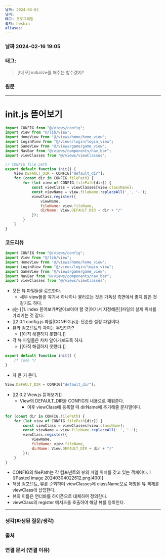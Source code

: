 ```yaml
---
날짜: 2024-03-03
넘버: 
태그: 프로그래밍
출처: heshin
aliases:
---
```

### 날짜  2024-02-16 19:05

### 태그:

>[!메모]
> initialize를 해주는 함수겠지?

### 원문
---
# init.js 뜯어보기
```js
import CONFIG from "@/views/config";
import View from "@/lib/view";
import HomeView from "@/views/home/home_view";
import LoginView from "@/views/login/login_view";
import GameView from "@/views/game/game_view";
import NavBar from "@/views/components/nav_bar";
import viewClasses from "@/views/viewClasses";

// CONFIG file path
export default function init() {
	View.DEFAULT_DIR = CONFIG["default_dir"];
	for (const dir in CONFIG.filePath) {
		for (let view of CONFIG.filePath[dir]) {
			const viewClass = viewClasses[view.className];
			const viewName = view.fileName.replaceAll('_', '-');
			viewClass.register({
				viewName,
				fileName: view.fileName,
				dirName: View.DEFAULT_DIR + dir + "/"
			});
		}
	}
}
```
### 코드리뷰
```js
import CONFIG from "@/views/config";
import View from "@/lib/view";
import HomeView from "@/views/home/home_view";
import LoginView from "@/views/login/login_view";
import GameView from "@/views/game/game_view";
import NavBar from "@/views/components/nav_bar";
import viewClasses from "@/views/viewClasses";
```
- 모든 뷰 파일들을 로드한다.
	- 세부 view들을 여기서 하나하나 불러오는 것은 가독성 측면에서 좋지 않은 것 같기도 하다.
- `@`는 [[1. index 뜯어보기#알아보아야 할 것|여기서 지정해준]]파일의 실제 위치를 가리키는 것 같다.
- [[2.0.1 config.js 파일|CONFIG.js]]: 단순한 설정 파일이다.
- 뷰와 컴포넌트의 차이는 무엇인가?
	- [[아직 해결하지 못했다.]]
- 각 뷰 파일들은 차차 알아가보도록 하자.
	- [[아직 해결하지 못했다.]]
```js
export default function init() {
	/* code */
}
```
- 자 큰 거 온다.
```js
View.DEFAULT_DIR = CONFIG["default_dir"];
```
- [[2.0.2 View.js 뜯어보기]]
	- View의 DEFAULT_DIR을 CONFIG의 내용으로 채워준다.
		- 이후 viewClass에 등록할 때 dirName에 추가해줄 문자열이다.
```js
for (const dir in CONFIG.filePath) {
	for (let view of CONFIG.filePath[dir]) {
		const viewClass = viewClasses[view.className];
		const viewName = view.fileName.replaceAll('_', '-');
		viewClass.register({
			viewName,
			fileName: view.fileName,
			dirName: View.DEFAULT_DIR + dir + "/"
		});
	}
}
```
- CONFIG의 filePath는 각 컴포넌트와 뷰의 파일 위치를 갖고 있는 객체이다.
![[Pasted image 20240304022612.png|400]]
- 해당 컴포넌트, 뷰를 순회하며 viewClasses에 className으로 매핑된 뷰 객체를 viewClass에 삽입한다.
- 뷰의 이름은 언더바를 하이픈으로 대체하여 정의한다.
- viewClass의 register 메서드를 호출하여 해당 뷰를 등록한다.

---
### 생각(파생된 질문/생각)

### 출처

### 연결 문서 (연결 이유)

